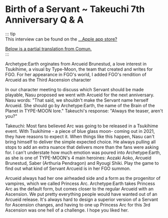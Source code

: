 # Birth of a Servant ~ Takeuchi 7th Anniversary Q & A  
  
::: tip  
This interview can be found on the [...Apple app store?](https://apps.apple.com/jp/story/id1628232714?l=en)   
  
[Below is a partial translation from Comun.](https://forums.nrvnqsr.com/showthread.php/6031-Fate-Grand-Order-Story-and-Lore-%28CONTAINS-SPOILERS%29?p=3211621&viewfull=1#post3211621)  
:::  
  
Archetype:Earth orginates from Arcueid Brunestud, a love interest in Tsukihime, a visual by Type-Moon, the team that created and writes for FGO. For her appearance in FGO's world, I added FGO's rendition of Arcueid as the Third Ascension character  
  
In our character meeting to discuss which Servant should be made playable, Nasu proposed we went with Arcueid for the next anniversary. Nasu words: "That said, we shouldn't make the Servant name herself Arcueid. She should go by Archetype:Earth, the name of the Brain of the Planet in TYPE-MOON lore." Takeuchi's response: "Always the teaser, aren't you?"  
  
Takeuchi: Most fans believed Arc was going to be released in a Tsukihime event. With Tsukihime - a piece of blue glass moon- coming out in 2021, they have reasons to expect it. When things like this happen, Nasu can't bring himself to deliver the simple expected choice. He always pulling all stops to add an extra nuance that delivers more than the fans were asking for. I can't understate how much emotion was poured into Archetype:Earth, as she is one of TYPE-MOON's 4 main heroines: Aozaki Aoko, Arcueid Brunestud, Saber (Arthuria Pendragon) and Ryougi Shiki. Play the game to find out what kind of Servant Arcueid is in her FGO summon.  
  
Arcueid always had her one airheaded side and a form as the progenitor of vampires, which we called Princess Arc. Archetype:Earth takes Princess Arc as the default form, but comes closer to the regular Arcueid with an Ascension. We put pretty everything people would have wanted out of an Arcueid release. It's always hard to design a superior version of a Servant for Ascension changes, and having to one up Princess Arc for this 3rd Ascension was one hell of a challenge. I hope you liked her.  
  
  